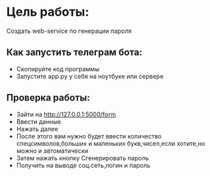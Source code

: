 # Цель работы:
Создать web-service по генерации пароля
## Как запустить телеграм бота:
- Скопируйте код программы
- Запустите app.py у себя на ноутбуке или сервере
## Проверка работы:
- Зайти на  http://127.0.0.1:5000/form 
- Ввести данные
- Нажать далее
- После этого вам нужно будет ввести количество спецсимволов,больших и маленьких букв,чисел,если хотите,но можно и автоматически
- Затем нажать кнопку Сгенерировать пароль
- Получить на выводе соц.сеть,логин и пароль

